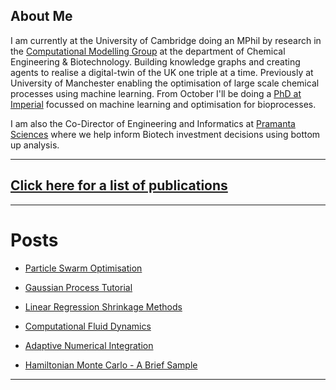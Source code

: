 ## About Me

I am currently at the University of Cambridge doing an MPhil by research in the [Computational Modelling Group](https://como.ceb.cam.ac.uk) at the department of Chemical Engineering & Biotechnology. Building knowledge graphs and creating agents to realise a digital-twin of the UK one triple at a time. Previously at University of Manchester enabling the optimisation of large scale chemical processes using machine learning. From October I'll be doing a [PhD at Imperial](https://www.imperial.ac.uk/optimisation-and-machine-learning-for-process-engineering/about-us/) focussed on machine learning and optimisation for bioprocesses. 

I am also the Co-Director of Engineering and Informatics at [Pramanta Sciences](https://www.pramanta.com) where we help inform Biotech investment decisions using bottom up analysis.

---

## [Click here for a list of publications](publications.md)

---

# Posts

* [Particle Swarm Optimisation](2020-06-20-Particle-Swarm.md) 

* [Gaussian Process Tutorial](2020-06-21-Gaussian-Processes.md)
* [Linear Regression Shrinkage Methods](2020-06-21-Linear-Regression.md)
* [Computational Fluid Dynamics](2020-06-21-Reactor-Validation.md)
* [Adaptive Numerical Integration](2020-07-25-Numerical-Integration.md)
* [Hamiltonian Monte Carlo - A Brief Sample](2020-10-19-Hamiltonian-Monte-Carlo.md)

---

